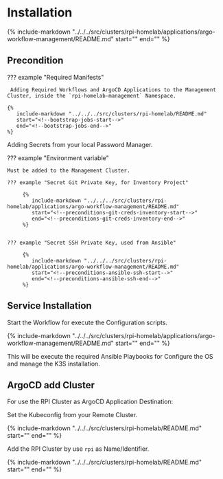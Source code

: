 # Installation

{%
   include-markdown "../../../src/clusters/rpi-homelab/applications/argo-workflow-management/README.md"
   start="<!--maintenance-description-start-->"
   end="<!--maintenance-description-end-->"
%}

## Precondition

??? example "Required Manifests"

     Adding Required Workflows and ArgoCD Applications to the Management Cluster, inside the `rpi-homelab-management` Namespace.

    {%
       include-markdown "../../../src/clusters/rpi-homelab/README.md"
       start="<!--bootstrap-jobs-start-->"
       end="<!--bootstrap-jobs-end-->"
    %}

Adding Secrets from your local Password Manager.

??? example "Environment variable"

    Must be added to the Management Cluster.

    ??? example "Secret Git Private Key, for Inventory Project"

         {%
            include-markdown "../../../src/clusters/rpi-homelab/applications/argo-workflow-management/README.md"
            start="<!--preconditions-git-creds-inventory-start-->"
            end="<!--preconditions-git-creds-inventory-end-->"
         %}


    ??? example "Secret SSH Private Key, used from Ansible"

         {%
            include-markdown "../../../src/clusters/rpi-homelab/applications/argo-workflow-management/README.md"
            start="<!--preconditions-ansible-ssh-start-->"
            end="<!--preconditions-ansible-ssh-end-->"
         %}

## Service Installation

Start the Workflow for execute the Configuration scripts.

{%
   include-markdown "../../../src/clusters/rpi-homelab/applications/argo-workflow-management/README.md"
   start="<!--maintenance-job-install-start-->"
   end="<!--maintenance-job-install-end-->"
%}

This will be execute the required Ansible Playbooks for Configure the OS and manage the K3S installation.

## ArgoCD add Cluster

For use the RPI Cluster as ArgoCD Application Destination:

Set the Kubeconfig from your Remote Cluster.

{%
   include-markdown "../../../src/clusters/rpi-homelab/README.md"
   start="<!--cluster-kubeconfig-start-->"
   end="<!--cluster-kubeconfig-end-->"
%}

Add the RPI Cluster by use `rpi` as Name/Identifier.

{%
   include-markdown "../../../src/clusters/rpi-homelab/README.md"
   start="<!--cluster-argocd-add-start-->"
   end="<!--cluster-argocd-add-end-->"
%}
